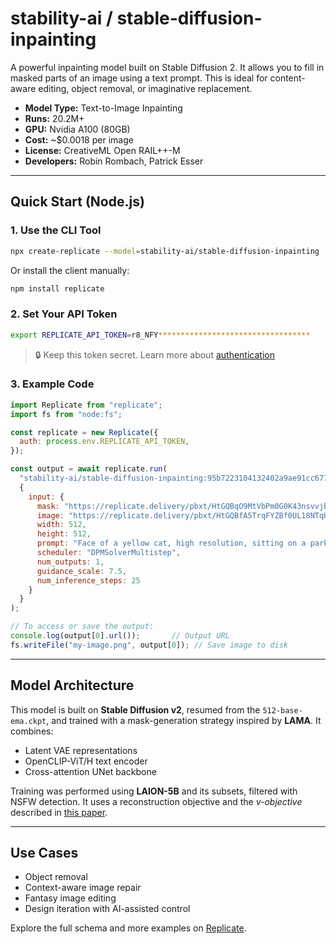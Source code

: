 # stability-ai / stable-diffusion-inpainting

A powerful inpainting model built on Stable Diffusion 2. It allows you to fill in masked parts of an image using a text prompt. This is ideal for content-aware editing, object removal, or imaginative replacement.

- **Model Type:** Text-to-Image Inpainting
- **Runs:** 20.2M+
- **GPU:** Nvidia A100 (80GB)
- **Cost:** ~$0.0018 per image
- **License:** CreativeML Open RAIL++-M
- **Developers:** Robin Rombach, Patrick Esser

---

## Quick Start (Node.js)

### 1. Use the CLI Tool

```bash
npx create-replicate --model=stability-ai/stable-diffusion-inpainting
```

Or install the client manually:

```bash
npm install replicate
```

### 2. Set Your API Token

```bash
export REPLICATE_API_TOKEN=r8_NFY**********************************
```

> 🔒 Keep this token secret. Learn more about [authentication](https://replicate.com/docs/authentication)

### 3. Example Code

```js
import Replicate from "replicate";
import fs from "node:fs";

const replicate = new Replicate({
  auth: process.env.REPLICATE_API_TOKEN,
});

const output = await replicate.run(
  "stability-ai/stable-diffusion-inpainting:95b7223104132402a9ae91cc677285bc5eb997834bd2349fa486f53910fd68b3",
  {
    input: {
      mask: "https://replicate.delivery/pbxt/HtGQBqO9MtVbPm0G0K43nsvvjBB0E0PaWOhuNRrRBBT4ttbf/mask.png",
      image: "https://replicate.delivery/pbxt/HtGQBfA5TrqFYZBf0UL18NTqHrzt8UiSIsAkUuMHtjvFDO6p/overture-creations-5sI6fQgYIuo.png",
      width: 512,
      height: 512,
      prompt: "Face of a yellow cat, high resolution, sitting on a park bench",
      scheduler: "DPMSolverMultistep",
      num_outputs: 1,
      guidance_scale: 7.5,
      num_inference_steps: 25
    }
  }
);

// To access or save the output:
console.log(output[0].url());       // Output URL
fs.writeFile("my-image.png", output[0]); // Save image to disk
```

---

## Model Architecture

This model is built on **Stable Diffusion v2**, resumed from the `512-base-ema.ckpt`, and trained with a mask-generation strategy inspired by **LAMA**. It combines:

- Latent VAE representations
- OpenCLIP-ViT/H text encoder
- Cross-attention UNet backbone

Training was performed using **LAION-5B** and its subsets, filtered with NSFW detection. It uses a reconstruction objective and the *v-objective* described in [this paper](https://arxiv.org/abs/2202.00512).

---

## Use Cases

- Object removal
- Context-aware image repair
- Fantasy image editing
- Design iteration with AI-assisted control

Explore the full schema and more examples on [Replicate](https://replicate.com/stability-ai/stable-diffusion-inpainting).
